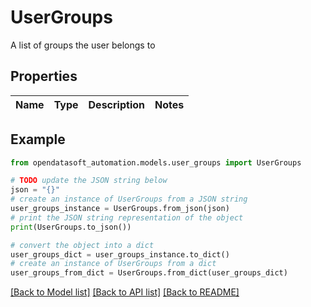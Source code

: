 # UserGroups

A list of groups the user belongs to

## Properties

Name | Type | Description | Notes
------------ | ------------- | ------------- | -------------

## Example

```python
from opendatasoft_automation.models.user_groups import UserGroups

# TODO update the JSON string below
json = "{}"
# create an instance of UserGroups from a JSON string
user_groups_instance = UserGroups.from_json(json)
# print the JSON string representation of the object
print(UserGroups.to_json())

# convert the object into a dict
user_groups_dict = user_groups_instance.to_dict()
# create an instance of UserGroups from a dict
user_groups_from_dict = UserGroups.from_dict(user_groups_dict)
```
[[Back to Model list]](../README.md#documentation-for-models) [[Back to API list]](../README.md#documentation-for-api-endpoints) [[Back to README]](../README.md)


